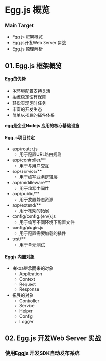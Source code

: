 # Egg.js 概览

### Main Target

+ Egg.js 框架概览
+ Egg.js开发Web Server 实战
+ Egg.js 原理解析



## 01. Egg.js 框架概览

#### Egg的优势

+ 多环境配置支持灵活
+ 系统稳定性有保障
+ 轻松实现定时任务
+ 丰富的开发生态
+ 简单以拓展的插件体系



**egg是企业Nodejs 应用的核心基础设施**



#### Egg.js项目约定

+ app/router.js 
  + 用于配置URL路由规则
+ app/controller/**
  + 用于与用户交互
+ app/service/**
  + 用于编写业务逻辑层
+ app/middleware/**
  + 用于编写中间件
+ app/public/**
  + 用于放置静态资源
+ app/extend/**
  + 用于框架的拓展
+ config/config.{env}.js
  + 用于编写不同环境下配置文件
+ config/plugin.js
  + 用于配置需要加载的插件
+ test/**
  + 用于单元测试



#### Eggjs 内置对象

+ 由koa继承而来的对象
  + Application
  + Context
  + Request
  + Response
+ 拓展的对象
  + Controller
  + Service
  + Helper
  + Config
  + Logger





## 02. Egg.js 开发Web Server 实战



### 使用Eggjs 开发SDK自动发布系统



